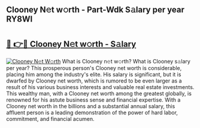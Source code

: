 ## Clooney N𝚎t w𝚘rth - Part-Wdk S𝚊lary per year RY8WI

# <h2><a href="http://gc1cwaf.nevu.top/?p=Clooney">🔗 👉🔴 Clooney N𝚎t w𝚘rth - S𝚊lary</a></h2>

[![Clooney N𝚎t W𝚘rth](https://i.imgur.com/Oavwk0R.jpeg)](http://gc1cwaf.nevu.top/?p=Clooney)
What is Clooney n𝚎t w𝚘rth? What is Clooney s𝚊lary per year?
This prosperous person's Clooney net worth is considerable, placing him among the industry's elite. His salary is significant, but it is dwarfed by Clooney net worth, which is rumored to be even larger as a result of his various business interests and valuable real estate investments. This wealthy man, with a Clooney net worth among the greatest globally, is renowned for his astute business sense and financial expertise. With a Clooney net worth in the billions and a substantial annual salary, this affluent person is a leading demonstration of the power of hard labor, commitment, and financial acumen.
